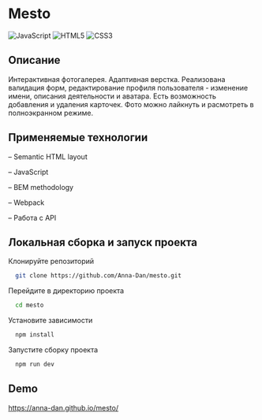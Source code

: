 # Mesto
![JavaScript](https://img.shields.io/badge/javascript-%23323330.svg?style=for-the-badge&logo=javascript&logoColor=%23F7DF1E)
![HTML5](https://img.shields.io/badge/html5-%23E34F26.svg?style=for-the-badge&logo=html5&logoColor=white)
![CSS3](https://img.shields.io/badge/css3-%231572B6.svg?style=for-the-badge&logo=css3&logoColor=white)

## Описание

Интерактивная фотогалерея. Адаптивная верстка. Реализована валидация форм, редактирование профиля пользователя - изменение имени, описания деятельности и аватара. Есть возможность добавления и удаления карточек. Фото можно лайкнуть и расмотреть в полноэкранном режиме.

## Применяемые технологии

– Semantic HTML layout

– JavaScript

– BEM methodology

– Webpack

– Работа с API


## Локальная сборка и запуск проекта

Клонируйте репозиторий

```bash
  git clone https://github.com/Anna-Dan/mesto.git
```

Перейдите в директорию проекта

```bash
  cd mesto
```

Установите зависимости

```bash
  npm install
```

Запустите сборку проекта

```bash
  npm run dev
```

## Demo

https://anna-dan.github.io/mesto/
